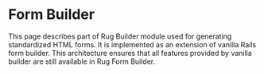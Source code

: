 # Form Builder

This page describes part of Rug Builder module used for generating standardized HTML forms. It is implemented as an extension of vanilla Rails form builder. This architecture ensures that all features provided by vanilla builder are still available in Rug Form Builder.

